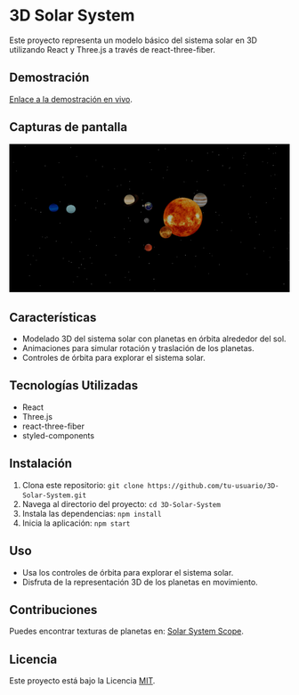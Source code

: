# 3D Solar System

Este proyecto representa un modelo básico del sistema solar en 3D utilizando React y Three.js a través de react-three-fiber.

## Demostración

[Enlace a la demostración en vivo](https://3-d-solar-system-virid.vercel.app/).

## Capturas de pantalla

![alt text](public/texturas/ProjectScreenshot.png)

## Características

- Modelado 3D del sistema solar con planetas en órbita alrededor del sol.
- Animaciones para simular rotación y traslación de los planetas.
- Controles de órbita para explorar el sistema solar.

## Tecnologías Utilizadas

- React
- Three.js
- react-three-fiber
- styled-components

## Instalación

1. Clona este repositorio: `git clone https://github.com/tu-usuario/3D-Solar-System.git`
2. Navega al directorio del proyecto: `cd 3D-Solar-System`
3. Instala las dependencias: `npm install`
4. Inicia la aplicación: `npm start`

## Uso

- Usa los controles de órbita para explorar el sistema solar.
- Disfruta de la representación 3D de los planetas en movimiento.

## Contribuciones

Puedes encontrar texturas de planetas en: 
[Solar System Scope](https://www.solarsystemscope.com/textures/).

## Licencia

Este proyecto está bajo la Licencia [MIT](LICENSE).
